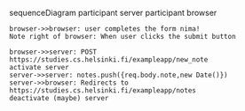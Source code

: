 sequenceDiagram
    participant server
    participant browser

    browser->>browser: user completes the form nima!
    Note right of browser: When user clicks the submit button

    browser->>server: POST https://studies.cs.helsinki.fi/exampleapp/new_note
    activate server
    server->>server: notes.push({req.body.note,new Date()})
    server->>browser: Redirects to https://studies.cs.helsinki.fi/exampleapp/notes
    deactivate (maybe) server
